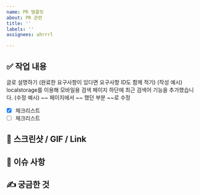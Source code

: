 ```yaml
---
name: PR 템플릿
about: PR 관련
title: ''
labels: ''
assignees: ahrrrl

---
```


<!-- PR 제목은 관련 이슈번호의 제목과 동일한 제목!! -->

<!-- 제목은 [ 페이지명 ] 내용 으로 작성합니다  -->

<!-- ex) [Home] 대시보드에서 ~~ 구현 -->

## ✅ 작업 내용
글로 설명하기
(완료한 요구사항이 있다면 요구사항 ID도 함께 적기)
(작성 예시) localstorage를 이용해 모바일용 검색 페이지 하단에 최근 검색어 기능을 추가했습니다.
(수정 예시) ~~ 페이지에서 ~~ 했던 부분 ~~로 수정
- [x] 체크리스트
- [ ] 체크리스트

## 📸 스크린샷 / GIF / Link

## 📌 이슈 사항

## ✍ 궁금한 것
